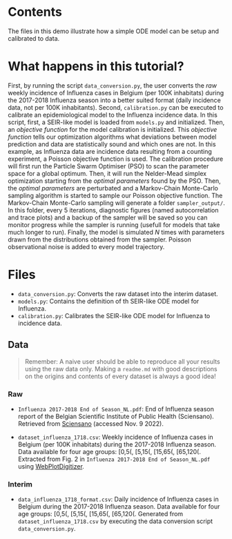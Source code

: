 # Contents

The files in this demo illustrate how a simple ODE model can be setup and calibrated to data.

# What happens in this tutorial?

First, by running the script `data_conversion.py`, the user converts the *raw* weekly incidence of Influenza cases in Belgium (per 100K inhabitats) during the 2017-2018 Influenza season into a better suited format (daily incidence data, not per 100K inhabitants). Second, `calibration.py` can be executed to calibrate an epidemiological model to the Influenza incidence data. In this script, first, a SEIR-like model is loaded from `models.py` and initialized. Then, an *objective function* for the model calibration is initialized. This *objective function* tells our optimization algorithms what deviations between model prediction and data are statistically sound and which ones are not. In this example, as Influenza data are incidence data resulting from a counting experiment, a Poisson objective function is used. The calibration procedure will first run the Particle Swarm Optimiser (PSO) to scan the parameter space for a global optimum. Then, it will run the Nelder-Mead simplex optimization starting from the *optimal parameters* found by the PSO. Then, the *optimal parameters* are perturbated and a Markov-Chain Monte-Carlo sampling algorithm is started to sample our Poisson objective function. The Markov-Chain Monte-Carlo sampling will generate a folder `sampler_output/`. In this folder, every 5 iterations, diagnostic figures (named autocorrelation and trace plots) and a backup of the sampler will be saved so you can monitor progress while the sampler is running (usefull for models that take much longer to run). Finally, the model is simulated *N* times with parameters drawn from the distributions obtained from the sampler. Poisson observational noise is added to every model trajectory.

# Files

+ `data_conversion.py`: Converts the raw dataset into the interim dataset.
+ `models.py`: Contains the definition of th SEIR-like ODE model for Influenza.
+ `calibration.py`: Calibrates the SEIR-like ODE model for Influenza to incidence data.

## Data

> Remember: A naive user should be able to reproduce all your results using the raw data only. Making a `readme.md` with good descriptions on the origins and contents of every dataset is always a good idea!

### Raw

+ `Influenza 2017-2018 End of Season_NL.pdf`: End of Influenza season report of the Belgian Scientific Institute of Public Health (Sciensano). Retrieved from [Sciensano](https://www.sciensano.be/sites/default/files/influenza_2017-2018_end_of_season_nl.pdf) (accessed Nov. 9 2022).

+ `dataset_influenza_1718.csv`: Weekly incidence of Influenza cases in Belgium (per 100K inhabitats) during the 2017-2018 Influenza season. Data available for four age groups: [0,5(, [5,15(, [15,65(, [65,120(. Extracted from Fig. 2 in `Influenza 2017-2018 End of Season_NL.pdf` using [WebPlotDigitizer](https://automeris.io/WebPlotDigitizer/).

### Interim

+ `data_influenza_1718_format.csv`: Daily incidence of Influenza cases in Belgium  during the 2017-2018 Influenza season. Data available for four age groups: [0,5(, [5,15(, [15,65(, [65,120(. Generated from `dataset_influenza_1718.csv` by executing the data conversion script `data_conversion.py`.


